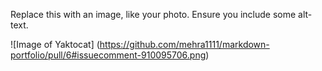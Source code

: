 Replace this with an image, like your photo. Ensure you include some alt-text.

![Image of Yaktocat] (https://github.com/mehra1111/markdown-portfolio/pull/6#issuecomment-910095706.png)
